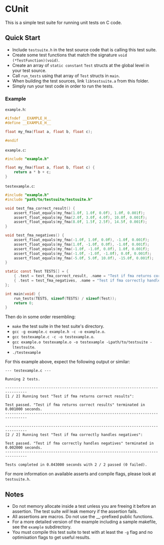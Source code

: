 # CUnit

This is a simple test suite for running unit tests on C code.

## Quick Start

* Include `testsuite.h` in the test source code that is calling this test suite.
* Create some test functions that match the signature `void (*TestFunction)(void)`.
* Create an array of `static constant` `Test` structs at the global level in your test source.
* Call `run_tests` using that array of `Test` structs in `main`.
* When building the test sources, link `libtestsuite.a` from this folder.
* Simply run your test code in order to run the tests.

### Example

`example.h`:
```c
#ifndef __EXAMPLE_H__
#define __EXAMPLE_H__

float my_fma(float a, float b, float c);

#endif
```

`example.c`:

```c
#include "example.h"

float my_fma(float a, float b, float c) {
    return a * b + c;
}
```

`testexample.c`:

```c
#include "example.h"
#include "path/to/testsuite/testsuite.h"

void test_fma_correct_result() {
    assert_float_equals(my_fma(1.0f, 1.0f, 0.0f), 1.0f, 0.001f);
    assert_float_equals(my_fma(2.0f, 3.0f, 4.0f), 10.0f, 0.001f);
    assert_float_equals(my_fma(8.0f, 1.5f, 2.5f), 14.5f, 0.001f);
}

void test_fma_negatives() {
    assert_float_equals(my_fma(-1.0f, 1.0f, 0.0f), -1.0f, 0.001f);
    assert_float_equals(my_fma(1.0f, -1.0f, 0.0f), -1.0f, 0.001f);
    assert_float_equals(my_fma(-1.0f, -1.0f, 0.0f), 1.0f, 0.001f);
    assert_float_equals(my_fma(-1.0f, -1.0f, -1.0f), 0.0f, 0.001f);
    assert_float_equals(my_fma(-5.0f, 5.0f, 10.0f), -15.0f, 0.001f);
}

static const Test TESTS[] = {
    { .test = test_fma_correct_result, .name = "Test if fma returns correct results" },
    { .test = test_fma_negatives, .name = "Test if fma correctly handles negatives" }
};

int main(void) {
    run_tests(TESTS, sizeof(TESTS) / sizeof(Test));
    return 0;
}
```

Then do in some order resembling:
* `make` the test suite in the test suite's directory.
* `gcc -g example.c example.h -c -o example.o`.
* `gcc testexample.c -c -o testexample.o`.
* `gcc example.o testexample.o -o testexample -Lpath/to/testsuite -ltestsuite`.
* `./testexample`

For this example above, expect the following output or similar:

```
--- testexample.c ---

Running 2 tests.

--------------------------------------------------------------------------------
[1 / 2] Running test "Test if fma returns correct results":

Test passed. "Test if fma returns correct results" terminated in 0.001000 seconds.
--------------------------------------------------------------------------------

--------------------------------------------------------------------------------
[2 / 2] Running test "Test if fma correctly handles negatives":

Test passed. "Test if fma correctly handles negatives" terminated in 0.002000 seconds.
--------------------------------------------------------------------------------

Tests completed in 0.043000 seconds with 2 / 2 passed (0 failed).
```

For more information on available asserts and compile flags, please look at `testsuite.h`.

## Notes

* Do not memory allocate inside a test unless you are freeing it before an assertion. The test suite *will* leak memory if the assertion fails.
* All assertions are macros. Do not use the \_\_-prefixed public functions.
* For a more detailed version of the example including a sample makefile, see the `example` subdirectory.
* You must compile this test suite to test with at least the `-g` flag and no optimisation flags to get useful results.

